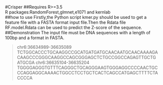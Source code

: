 #Crisper
##Requires
R>=3.5<br>
R packages:RandomForest,glmnet,e1071 and kernlab<br>
##how to use
Firstly,the Python script kmer.py should be used to get a feature file with a FASTA format input file.Then the Rdata file RF.model.Rdata
can be used to predict the Z-score of the sequence.<br>
##Demonstration
The input file must be DNA sequences with a length of 100bp and a format in FASTA.
>chr6:36634989-36635089
TCTGGCACCCTGCAAGGCCGCATGATGATGCAACAATGCAACAAAAGACAAGCCCGGGCAAGGCCAGCGGGAGCTCTGCCGGCCAGAGTTGCTGATGCGA
>chr6:36635104-36635204
TGGGGAGGGTGTTTCAGGGCTGCAGGGAAGTGGGAGGCCCCAACTGCCCAGGAGGCAAAACTGGCCTCCTGCTCACTCAGCCATGAGCTTTTCTACCCCA
